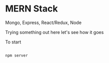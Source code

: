 # MERN Stack

Mongo, Express, React/Redux, Node

Trying something out here let's see how it goes


To start

```bash

npm server
```
